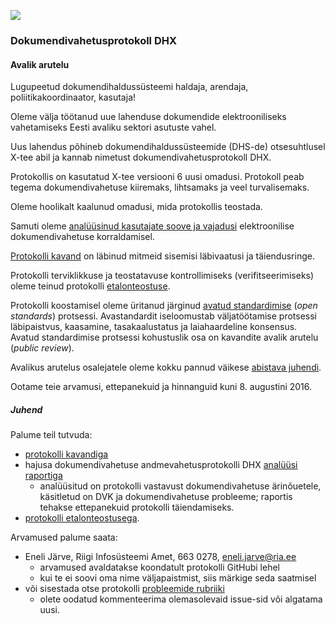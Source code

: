 ![](../img/EL_struktuuri-_ja_investeerimisfondid_horisontaalne.jpg)

### Dokumendivahetusprotokoll DHX

#### Avalik arutelu

Lugupeetud dokumendihaldussüsteemi haldaja, arendaja, poliitikakoordinaator, kasutaja!

Oleme välja töötanud uue lahenduse dokumendide elektrooniliseks vahetamiseks Eesti avaliku sektori asutuste vahel.

Uus lahendus põhineb dokumendihaldussüsteemide (DHS-de) otsesuhtlusel X-tee abil ja kannab nimetust dokumendivahetusprotokoll DHX.

Protokollis on kasutatud X-tee versiooni 6 uusi omadusi. Protokoll peab tegema dokumendivahetuse kiiremaks, lihtsamaks ja veel turvalisemaks.

Oleme hoolikalt kaalunud omadusi, mida protokollis teostada.

Samuti oleme [analüüsinud kasutajate soove ja vajadusi](https://github.com/e-gov/DHX/blob/master/files/Anal%C3%BC%C3%BCs.md) elektroonilise dokumendivahetuse korraldamisel.

[Protokolli kavand](files/Protokoll.md) on läbinud mitmeid sisemisi läbivaatusi ja täiendusringe.

Protokolli terviklikkuse ja teostatavuse kontrollimiseks (verifitseerimiseks) oleme teinud protokolli [etalonteostuse](https://github.com/e-gov/DHX-etalon).

Protokolli koostamisel oleme üritanud järginud [avatud standardimise](https://github.com/e-gov/DHX/issues/37) (_open standards_) protsessi. Avastandardit iseloomustab väljatöötamise protsessi läbipaistvus, kaasamine, tasakaalustatus ja laiahaardeline konsensus. Avatud standardimise protsessi kohustuslik osa on kavandite avalik arutelu (_public review_).

Avalikus arutelus osalejatele oleme kokku pannud väikese [abistava juhendi](#juhend).

Ootame teie arvamusi, ettepanekuid ja hinnanguid kuni 8. augustini 2016.

##### Juhend

Palume teil tutvuda:
- [protokolli kavandiga](files/Protokoll.md)
- hajusa dokumendivahetuse andmevahetusprotokolli DHX [analüüsi raportiga](files/Anal%C3%BC%C3%BCs.md)
  - analüüsitud on protokolli vastavust dokumendivahetuse ärinõuetele, käsitletud on DVK ja dokumendivahetuse probleeme; raportis tehakse ettepanekuid protokolli täiendamiseks.
- [protokolli etalonteostusega](https://github.com/e-gov/DHX-etalon). 

Arvamused palume saata:
- Eneli Järve, Riigi Infosüsteemi Amet, 663 0278, eneli.jarve@ria.ee
  - arvamused avaldatakse koondatult protokolli GitHubi lehel  
  - kui te ei soovi oma nime väljapaistmist, siis märkige seda saatmisel
- või sisestada otse protokolli [probleemide rubriiki](https://github.com/e-gov/DHX/issues)
  - olete oodatud kommenteerima olemasolevaid issue-sid või algatama uusi.
 
 

